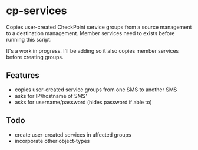 # cp-services

Copies user-created CheckPoint service groups from a source management to a destination management.
Member services need to exists before running this script.

It's a work in progress. I'll be adding so it also copies member services before creating groups.

## Features

* copies user-created service groups from one SMS to another SMS
* asks for IP/hostname of SMS'
* asks for username/password (hides password if able to)

## Todo

* create user-created services in affected groups
* incorporate other object-types
